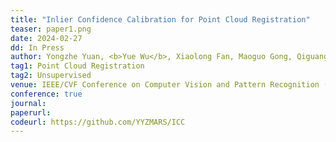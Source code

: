 ```yaml
---
title: "Inlier Confidence Calibration for Point Cloud Registration" 
teaser: paper1.png
date: 2024-02-27
dd: In Press
author: Yongzhe Yuan, <b>Yue Wu</b>, Xiaolong Fan, Maoguo Gong, Qiguang Miao, Wenping Ma
tag1: Point Cloud Registration
tag2: Unsupervised
venue: IEEE/CVF Conference on Computer Vision and Pattern Recognition (CVPR)
conference: true
journal: 
paperurl:
codeurl: https://github.com/YYZMARS/ICC
---
```


